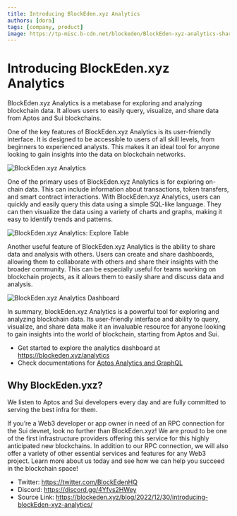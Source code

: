 ```yaml
---
title: Introducing BlockEden.xyz Analytics
authors: [dora]
tags: [company, product]
image: https://tp-misc.b-cdn.net/blockeden/BlockEden-xyz-analytics-share-dashboard.png
---
```

# Introducing BlockEden.xyz Analytics

BlockEden.xyz Analytics is a metabase for exploring and analyzing blockchain data. It allows users to easily query, visualize, and share data from Aptos and Sui blockchains.

One of the key features of BlockEden.xyz Analytics is its user-friendly interface. It is designed to be accessible to users of all skill levels, from beginners to experienced analysts. This makes it an ideal tool for anyone looking to gain insights into the data on blockchain networks.

![BlockEden.xyz Analytics](https://tp-misc.b-cdn.net/blockeden/BlockEden-xyz-analytics.png "BlockEden.xyz Analytics")



One of the primary uses of BlockEden.xyz Analytics is for exploring on-chain data. This can include information about transactions, token transfers, and smart contract interactions. With BlockEden.xyz Analytics, users can quickly and easily query this data using a simple SQL-like language. They can then visualize the data using a variety of charts and graphs, making it easy to identify trends and patterns.

![BlockEden.xyz Analytics: Explore Table](https://tp-misc.b-cdn.net/blockeden/BlockEden-xyz-analytics-explore-table.png "BlockEden.xyz Analytics: Explore Table")

Another useful feature of BlockEden.xyz Analytics is the ability to share data and analysis with others. Users can create and share dashboards, allowing them to collaborate with others and share their insights with the broader community. This can be especially useful for teams working on blockchain projects, as it allows them to easily share and discuss data and analysis.



![BlockEden.xyz Analytics Dashboard](https://tp-misc.b-cdn.net/blockeden/BlockEden-xyz-analytics-share-dashboard.png "BlockEden.xyz Analytics Dashboard")



In summary, blockEden.xyz Analytics is a powerful tool for exploring and analyzing blockchain data. Its user-friendly interface and ability to query, visualize, and share data make it an invaluable resource for anyone looking to gain insights into the world of blockchain, starting from Aptos and Sui. 

* Get started to explore the analytics dashboard at https://blockeden.xyz/analytics
* Check documentations for [Aptos Analytics and GraphQL](/docs/aptos/analytics-and-graphql/)

## Why BlockEden.yxz?

We listen to Aptos and Sui developers every day and are fully committed to serving the best infra for them.

If you’re a Web3 developer or app owner in need of an RPC connection for the Sui devnet, look no further than BlockEden.xyz! We are proud to be one of the first infrastructure providers offering this service for this highly anticipated new blockchains. In addition to our RPC connection, we will also offer a variety of other essential services and features for any Web3 project. Learn more about us today and see how we can help you succeed in the blockchain space!

- Twitter: https://twitter.com/BlockEdenHQ
- Discord: https://discord.gg/4Yfvs2HWey
- Source Link: https://blockeden.xyz/blog/2022/12/30/introducing-blockEden-xyz-analytics/
